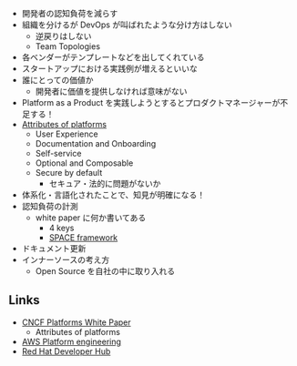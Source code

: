- 開発者の認知負荷を減らす
- 組織を分けるが DevOps が叫ばれたような分け方はしない
  - 逆戻りはしない
  - Team Topologies
- 各ベンダーがテンプレートなどを出してくれている
- スタートアップにおける実践例が増えるといいな
- 誰にとっての価値か
  - 開発者に価値を提供しなければ意味がない
- Platform as a Product を実践しようとするとプロダクトマネージャーが不足する！
- [Attributes of platforms](https://tag-app-delivery.cncf.io/whitepapers/platforms/#attributes-of-platforms)
  - User Experience
  - Documentation and Onboarding
  - Self-service
  - Optional and Composable
  - Secure by default
    - セキュア・法的に問題がないか
- 体系化・言語化されたことで、知見が明確になる！
- 認知負荷の計測
  - white paper に何か書いてある
    - 4 keys
    - [SPACE framework](https://queue.acm.org/detail.cfm?id=3454124)
- ドキュメント更新
- インナーソースの考え方
  - Open Source を自社の中に取り入れる

## Links

- [CNCF Platforms White Paper](https://tag-app-delivery.cncf.io/whitepapers/platforms/)
  - Attributes of platforms
- [AWS Platform engineering](https://docs.aws.amazon.com/prescriptive-guidance/latest/aws-caf-platform-perspective/platform-eng.html)
- [Red Hat Developer Hub](https://www.redhat.com/ja/about/press-releases/red-hat-unveils-red-hat-developer-hub-help-fuel-developer-productivity)
